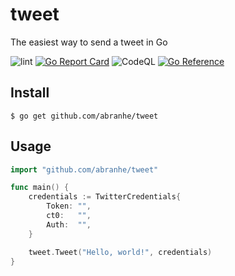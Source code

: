 # tweet

The easiest way to send a tweet in Go

![lint](https://github.com/abranhe/tweet/workflows/lint/badge.svg)
[![Go Report Card](https://goreportcard.com/badge/github.com/abranhe/tweet)](https://goreportcard.com/report/github.com/abranhe/tweet)
![CodeQL](https://github.com/abranhe/tweet/workflows/codeql/badge.svg)
[![Go Reference](https://pkg.go.dev/badge/github.com/abranhe/tweet.svg)](https://pkg.go.dev/github.com/abranhe/tweet)

## Install

```console
$ go get github.com/abranhe/tweet
```

## Usage

```go
import "github.com/abranhe/tweet"

func main() {
	credentials := TwitterCredentials{
		Token: "",
		ct0:   "",
		Auth:  "",
	}

	tweet.Tweet("Hello, world!", credentials)
}
```
